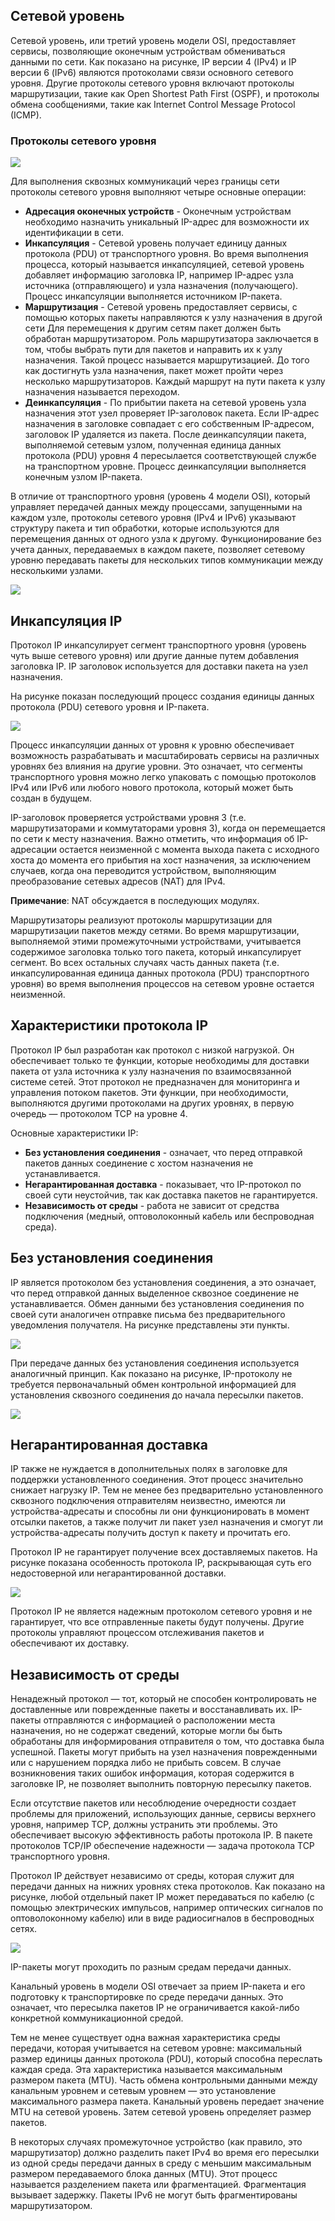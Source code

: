 <!-- verified: agorbachev 03.05.2022 -->

<!-- 8.1.1 -->
## Сетевой уровень

Сетевой уровень, или третий уровень модели OSI, предоставляет сервисы, позволяющие оконечным устройствам обмениваться данными по сети. Как показано на рисунке, IP версии 4 (IPv4) и IP версии 6 (IPv6) являются протоколами связи основного сетевого уровня. Другие протоколы сетевого уровня включают протоколы маршрутизации, такие как Open Shortest Path First (OSPF), и протоколы обмена сообщениями, такие как Internet Control Message Protocol (ICMP).

### Протоколы сетевого уровня

![](./assets/8.1.1-1.png)
<!-- /courses/itn-dl/aeed0794-34fa-11eb-ad9a-f74babed41a6/af215e06-34fa-11eb-ad9a-f74babed41a6/assets/2e08d584-1c25-11ea-81a0-ffc2c49b96bc.svg -->

Для выполнения сквозных коммуникаций через границы сети протоколы сетевого уровня выполняют четыре основные операции:

* **Адресация оконечных устройств** - Оконечным устройствам необходимо назначить уникальный IP-адрес для возможности их идентификации в сети.
* **Инкапсуляция** - Сетевой уровень получает единицу данных протокола (PDU) от транспортного уровня. Во время выполнения процесса, который называется инкапсуляцией, сетевой уровень добавляет информацию заголовка IP, например IP-адрес узла источника (отправляющего) и узла назначения (получающего). Процесс инкапсуляции выполняется источником IP-пакета.
* **Маршрутизация**  - Сетевой уровень предоставляет сервисы, с помощью которых пакеты направляются к узлу назначения в другой сети Для перемещения к другим сетям пакет должен быть обработан маршрутизатором. Роль маршрутизатора заключается в том, чтобы выбрать пути для пакетов и направить их к узлу назначения. Такой процесс называется маршрутизацией. До того как достигнуть узла назначения, пакет может пройти через несколько маршрутизаторов. Каждый маршрут на пути пакета к узлу назначения называется переходом.
* **Деинкапсуляция**  - По прибытии пакета на сетевой уровень узла назначения этот узел проверяет IP-заголовок пакета. Если IP-адрес назначения в заголовке совпадает с его собственным IP-адресом, заголовок IP удаляется из пакета. После деинкапсуляции пакета, выполняемой сетевым узлом, полученная единица данных протокола (PDU) уровня 4 пересылается соответствующей службе на транспортном уровне. Процесс деинкапсуляции выполняется конечным узлом IP-пакета.

В отличие от транспортного уровня (уровень 4 модели OSI), который управляет передачей данных между процессами, запущенными на каждом узле, протоколы сетевого уровня (IPv4 и IPv6) указывают структуру пакета и тип обработки, которые используются для перемещения данных от одного узла к другому. Функционирование без учета данных, передаваемых в каждом пакете, позволяет сетевому уровню передавать пакеты для нескольких типов коммуникации между несколькими узлами.

![](./assets/8.1.1-2.gif)

<!-- 8.1.2 -->
## Инкапсуляция IP

Протокол IP инкапсулирует сегмент транспортного уровня (уровень чуть выше сетевого уровня) или другие данные путем добавления заголовка IP. IP заголовок используется для доставки пакета на узел назначения.

На рисунке показан последующий процесс создания единицы данных протокола (PDU) сетевого уровня и IP-пакета.

![](./assets/8.1.2.png)
<!-- /courses/itn-dl/aeed0794-34fa-11eb-ad9a-f74babed41a6/af215e06-34fa-11eb-ad9a-f74babed41a6/assets/2e094ab4-1c25-11ea-81a0-ffc2c49b96bc.svg -->

Процесс инкапсуляции данных от уровня к уровню обеспечивает возможность разрабатывать и масштабировать сервисы на различных уровнях без влияния на другие уровни. Это означает, что сегменты транспортного уровня можно легко упаковать с помощью протоколов IPv4 или IPv6 или любого нового протокола, который может быть создан в будущем.

IP-заголовок проверяется устройствами уровня 3 (т.е. маршрутизаторами и коммутаторами уровня 3), когда он перемещается по сети к месту назначения. Важно отметить, что информация об IP-адресации остается неизменной с момента выхода пакета с исходного хоста до момента его прибытия на хост назначения, за исключением случаев, когда она переводится устройством, выполняющим преобразование сетевых адресов (NAT) для IPv4.

**Примечание**: NAT обсуждается в последующих модулях.

Маршрутизаторы реализуют протоколы маршрутизации для маршрутизации пакетов между сетями. Во время маршрутизации, выполняемой этими промежуточными устройствами, учитывается содержимое заголовка только того пакета, который инкапсулирует сегмент. Во всех остальных случаях часть данных пакета (т.е. инкапсулированная единица данных протокола (PDU) транспортного уровня) во время выполнения процессов на сетевом уровне остается неизменной.

<!-- 8.1.3 -->
## Характеристики протокола IP

Протокол IP был разработан как протокол с низкой нагрузкой. Он обеспечивает только те функции, которые необходимы для доставки пакета от узла источника к узлу назначения по взаимосвязанной системе сетей. Этот протокол не предназначен для мониторинга и управления потоком пакетов. Эти функции, при необходимости, выполняются другими протоколами на других уровнях, в первую очередь — протоколом TCP на уровне 4.

Основные характеристики IP:

* **Без установления соединения**   - означает, что перед отправкой пакетов данных соединение с хостом назначения не устанавливается.
* **Негарантированная доставка**  - показывает, что IP-протокол по своей сути неустойчив, так как доставка пакетов не гарантируется.
* **Независимость от среды**  - работа не зависит от средства подключения (медный, оптоволоконный кабель или беспроводная среда).

<!-- 8.1.4 -->
## Без установления соединения

IP является протоколом без установления соединения, а это означает, что перед отправкой данных выделенное сквозное соединение не устанавливается. Обмен данными без установления соединения по своей сути аналогичен отправке письма без предварительного уведомления получателя. На рисунке представлены эти пункты.

![](./assets/8.1.4-1.png)
<!-- /courses/itn-dl/aeed0794-34fa-11eb-ad9a-f74babed41a6/af215e06-34fa-11eb-ad9a-f74babed41a6/assets/2e09bfe4-1c25-11ea-81a0-ffc2c49b96bc.svg -->

При передаче данных без установления соединения используется аналогичный принцип. Как показано на рисунке, IP-протоколу не требуется первоначальный обмен контрольной информацией для установления сквозного соединения до начала пересылки пакетов.

![](./assets/8.1.4-2.png)
<!-- /courses/itn-dl/aeed0794-34fa-11eb-ad9a-f74babed41a6/af215e06-34fa-11eb-ad9a-f74babed41a6/assets/2e09e6f4-1c25-11ea-81a0-ffc2c49b96bc.svg -->

<!-- 8.1.5 -->
## Негарантированная доставка

IP также не нуждается в дополнительных полях в заголовке для поддержки установленного соединения. Этот процесс значительно снижает нагрузку IP. Тем не менее без предварительно установленного сквозного подключения отправителям неизвестно, имеются ли устройства-адресаты и способны ли они функционировать в момент отсылки пакетов, а также получит ли пакет узел назначения и смогут ли устройства-адресаты получить доступ к пакету и прочитать его.

Протокол IP не гарантирует получение всех доставляемых пакетов. На рисунке показана особенность протокола IP, раскрывающая суть его недостоверной или негарантированной доставки.

![](./assets/8.1.5.png)
<!-- /courses/itn-dl/aeed0794-34fa-11eb-ad9a-f74babed41a6/af215e06-34fa-11eb-ad9a-f74babed41a6/assets/2e0a3511-1c25-11ea-81a0-ffc2c49b96bc.svg -->

Протокол IP не является надежным протоколом сетевого уровня и не гарантирует, что все отправленные пакеты будут получены. Другие протоколы управляют процессом отслеживания пакетов и обеспечивают их доставку.

<!-- 8.1.6 -->
## Независимость от среды

Ненадежный протокол — тот, который не способен контролировать не доставленные или поврежденные пакеты и восстанавливать их. IP-пакеты отправляются с информацией о расположении места назначения, но не содержат сведений, которые могли бы быть обработаны для информирования отправителя о том, что доставка была успешной. Пакеты могут прибыть на узел назначения поврежденными или с нарушением порядка либо не прибыть совсем. В случае возникновения таких ошибок информация, которая содержится в заголовке IP, не позволяет выполнить повторную пересылку пакетов.

Если отсутствие пакетов или несоблюдение очередности создает проблемы для приложений, использующих данные, сервисы верхнего уровня, например TCP, должны устранить эти проблемы. Это обеспечивает высокую эффективность работы протокола IP. В пакете протоколов TCP/IP обеспечение надежности — задача протокола TCP транспортного уровня.

Протокол IP действует независимо от среды, которая служит для передачи данных на нижних уровнях стека протоколов. Как показано на рисунке, любой отдельный пакет IP может передаваться по кабелю (с помощью электрических импульсов, например оптических сигналов по оптоволоконному кабелю) или в виде радиосигналов в беспроводных сетях.

![](./assets/8.1.6.png)
<!-- /courses/itn-dl/aeed0794-34fa-11eb-ad9a-f74babed41a6/af215e06-34fa-11eb-ad9a-f74babed41a6/assets/2e0a8333-1c25-11ea-81a0-ffc2c49b96bc.svg -->

IP-пакеты могут проходить по разным средам передачи данных.

Канальный уровень в модели OSI отвечает за прием IP-пакета и его подготовку к транспортировке по среде передачи данных. Это означает, что пересылка пакетов IP не ограничивается какой-либо конкретной коммуникационной средой.

Тем не менее существует одна важная характеристика среды передачи, которая учитывается на сетевом уровне: максимальный размер единицы данных протокола (PDU), который способна переслать каждая среда. Эта характеристика называется максимальным размером пакета (MTU). Часть обмена контрольными данными между канальным уровнем и сетевым уровнем — это установление максимального размера пакета. Канальный уровень передает значение MTU на сетевой уровень. Затем сетевой уровень определяет размер пакетов.

В некоторых случаях промежуточное устройство (как правило, это маршрутизатор) должно разделить пакет IPv4 во время его пересылки из одной среды передачи данных в среду с меньшим максимальным размером передаваемого блока данных (MTU). Этот процесс называется разделением пакета или фрагментацией. Фрагментация вызывает задержку. Пакеты IPv6 не могут быть фрагментированы маршрутизатором.

<!-- 8.1.7 -->
<!-- quiz -->

